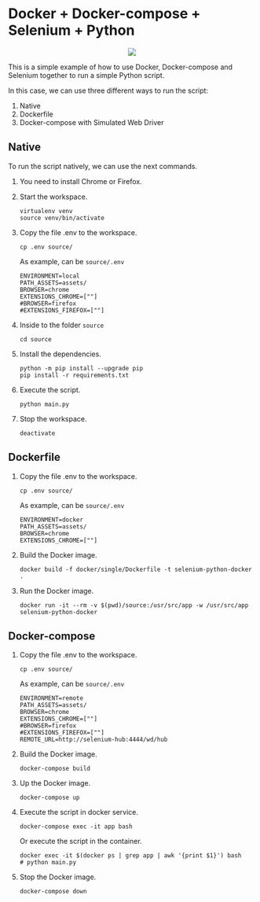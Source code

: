# Docker + Docker-compose + Selenium + Python

<div align="center">
    <img src="https://i.gyazo.com/18b3a08d39ef8154491bdc66b015fbc1.png" />
</div>

This is a simple example of how to use Docker, Docker-compose and Selenium together to run a simple Python script.

In this case, we can use three different ways to run the script:

1. Native
2. Dockerfile
3. Docker-compose with Simulated Web Driver

## Native

To run the script natively, we can use the next commands.

1. You need to install Chrome or Firefox.

2. Start the workspace.
    ```shell
    virtualenv venv
    source venv/bin/activate
    ```
3. Copy the file .env to the workspace.
    ```shell
   cp .env source/
    ```
   
    As example, can be `source/.env`

    ```dotenv
    ENVIRONMENT=local
    PATH_ASSETS=assets/
    BROWSER=chrome
    EXTENSIONS_CHROME=[""]
    #BROWSER=firefox
    #EXTENSIONS_FIREFOX=[""]
    ```

5. Inside to the folder `source`
    ```shell
   cd source 
    ```

6. Install the dependencies.
    ```shell
    python -m pip install --upgrade pip
    pip install -r requirements.txt
   ```
7. Execute the script.
    ```shell
    python main.py
    ```
8. Stop the workspace.
    ```shell
    deactivate
    ```
   
## Dockerfile

1. Copy the file .env to the workspace.
    ```shell
   cp .env source/
    ```
   
    As example, can be `source/.env`

    ```dotenv
    ENVIRONMENT=docker
    PATH_ASSETS=assets/
    BROWSER=chrome
    EXTENSIONS_CHROME=[""]
    ```
   
2. Build the Docker image.
    ```shell
    docker build -f docker/single/Dockerfile -t selenium-python-docker .
    ```

3. Run the Docker image.
    ```shell
    docker run -it --rm -v $(pwd)/source:/usr/src/app -w /usr/src/app selenium-python-docker
    ```

## Docker-compose

1. Copy the file .env to the workspace.
    ```shell
   cp .env source/
    ```
   
    As example, can be `source/.env`

    ```dotenv
    ENVIRONMENT=remote
    PATH_ASSETS=assets/
    BROWSER=chrome
    EXTENSIONS_CHROME=[""]
    #BROWSER=firefox
    #EXTENSIONS_FIREFOX=[""]
    REMOTE_URL=http://selenium-hub:4444/wd/hub
    ```

2. Build the Docker image.
    ```shell
    docker-compose build
    ```
   
3. Up the Docker image.
    ```shell
    docker-compose up
    ```
   
4. Execute the script in docker service.
    ```shell
    docker-compose exec -it app bash
    ```
     
    Or execute the script in the container.
    ```shell
    docker exec -it $(docker ps | grep app | awk '{print $1}') bash
    # python main.py
    ```
  
5. Stop the Docker image.
    ```shell
    docker-compose down
    ```